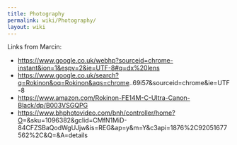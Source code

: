 ```yaml
---
title: Photography
permalink: wiki/Photography/
layout: wiki
---
```


Links from Marcin:

-   <https://www.google.co.uk/webhp?sourceid=chrome-instant&ion=1&espv=2&ie=UTF-8#q=dx%20lens>
-   <https://www.google.co.uk/search?q=Rokinon&oq=Rokinon&aqs=chrome>..69i57&sourceid=chrome&ie=UTF-8
-   <https://www.amazon.com/Rokinon-FE14M-C-Ultra-Canon-Black/dp/B003VSGQPG>
-   <https://www.bhphotovideo.com/bnh/controller/home?O>=&sku=1096382&gclid=CMfN1MiD-84CFZSBaQodWgUJjw&is=REG&ap=y&m=Y&c3api=1876%2C92051677562%2C&Q=&A=details

